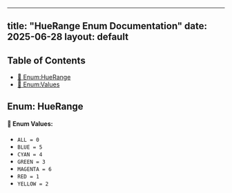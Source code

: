 <!-- Formatted by A³BS formatter.py -->
<!-- Generated by A³BS document.py -->
---
title: "HueRange Enum Documentation"
date: 2025-06-28
layout: default
---

## Table of Contents
- [🔧 Enum:HueRange](#enum-huerange)
- [🔧 Enum:Values](#enum-values)
## Enum: HueRange
#### 📝 Enum Values:
<a name="enum-values"></a>
  - `ALL = 0`
  - `BLUE = 5`
  - `CYAN = 4`
  - `GREEN = 3`
  - `MAGENTA = 6`
  - `RED = 1`
  - `YELLOW = 2`